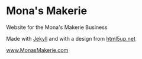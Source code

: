 # Mona's Makerie
Website for the Mona's Makerie Business

Made with [Jekyll](https://jekyllrb.com/) and with a design from [html5up.net](html5up.net)

www.MonasMakerie.com
